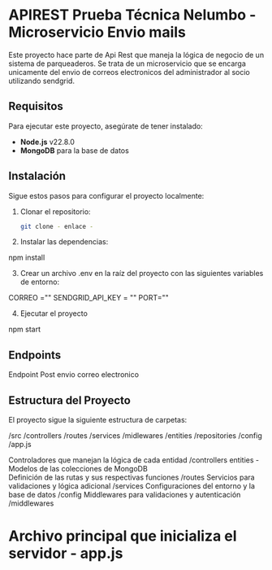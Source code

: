 # APIREST Prueba Técnica Nelumbo - Microservicio Envio mails

Este proyecto hace parte de Api Rest que maneja la lógica de negocio de un sistema de parqueaderos. Se trata de un microservicio que se encarga unicamente del envio de correos electronicos del administrador al socio utilizando sendgrid.

## Requisitos

Para ejecutar este proyecto, asegúrate de tener instalado:

- **Node.js** v22.8.0
- **MongoDB** para la base de datos

## Instalación

Sigue estos pasos para configurar el proyecto localmente:

1. Clonar el repositorio:

   ```bash
   git clone - enlace -

2. Instalar las dependencias:

npm install

3. Crear un archivo .env en la raíz del proyecto con las siguientes variables de entorno:

CORREO =""
SENDGRID_API_KEY = ""
PORT=""

4. Ejecutar el proyecto 

npm start

## Endpoints

Endpoint Post envio correo electronico

## Estructura del Proyecto

El proyecto sigue la siguiente estructura de carpetas:

/src 
    /controllers 
    /routes
    /services
    /midlewares
    /entities
    /repositories
    /config
/app.js

 Controladores que manejan la lógica de cada entidad /controllers 
 entities - Modelos de las colecciones de MongoDB  
 Definición de las rutas y sus respectivas funciones /routes
 Servicios para validaciones y lógica adicional /services
 Configuraciones del entorno y la base de datos  /config
 Middlewares para validaciones y autenticación /middlewares 
 
  # Archivo principal que inicializa el servidor - app.js